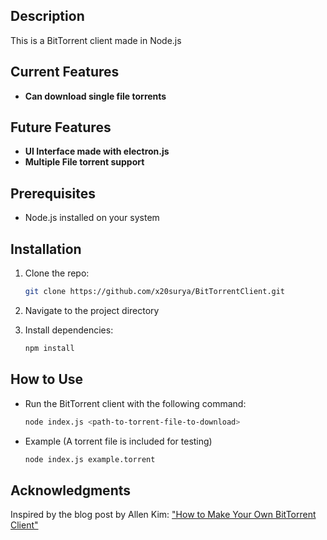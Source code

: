 ## Description

This is a BitTorrent client made in Node.js

## Current Features

- **Can download single file torrents** 

## Future Features

- **UI Interface made with electron.js**
- **Multiple File torrent support**

## Prerequisites

- Node.js installed on your system

## Installation

1. Clone the repo:

   ```bash
   git clone https://github.com/x20surya/BitTorrentClient.git

2. Navigate to the project directory

3. Install dependencies:

    ```bash
    npm install

## How to Use

- Run the BitTorrent client with the following command:
  
    ```bash
    node index.js <path-to-torrent-file-to-download>

- Example (A torrent file is included for testing)

    ```bash
    node index.js example.torrent

## Acknowledgments
Inspired by the blog post by Allen Kim: ["How to Make Your Own BitTorrent Client"](https://allenkim67.github.io/programming/2016/05/04/how-to-make-your-own-bittorrent-client.html)
